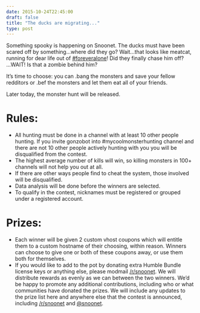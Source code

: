```yaml
--- 
date: 2015-10-24T22:45:00
draft: false
title: "The ducks are migrating..."
type: post
---
```


Something spooky is happening on Snoonet.  The ducks must have been scared off by something...where did they go? Wait...that looks like meatcat, running for dear life out of [#foreveralone](https://webchat.snoonet.org/foreveralone)! Did they finally chase him off? ...WAIT!  Is that a zombie behind him? 

It’s time to choose:  you can .bang the monsters and save your fellow redditors or .bef the monsters and let them eat all of your friends. 

Later today, the monster hunt will be released. 
# Rules: 
- All hunting must be done in a channel with at least 10 other people hunting. If you invite gonzobot into #mycoolmonsterhunting channel and there are not 10 other people actively hunting with you you will be disqualified from the contest.
- The highest average number of kills will win, so killing monsters in 100+ channels will not help you out at all.
- If there are other ways people find to cheat the system, those involved will be disqualified.
- Data analysis will be done before the winners are selected.
- To qualify in the contest, nicknames must be registered or grouped under a registered account.

# Prizes:  
- Each winner will be given 2 custom vhost coupons which will entitle them to a custom hostname of their choosing, within reason. Winners can choose to give one or both of these coupons away, or use them both for themselves. 
- If you would like to add to the pot by donating extra Humble Bundle license keys or anything else, please modmail  [/r/snoonet](https://www.reddit.com/r/snoonet).  We will distribute rewards as evenly as we can between the two winners.  We’d be happy to promote any additional contributions, including who or what communities have donated the prizes.  We will include any updates to the prize list here and anywhere else that the contest is announced, including [/r/snoonet](https://www.reddit.com/r/snoonet) and [@snoonet](https://twitter.com/Snoonet).  
